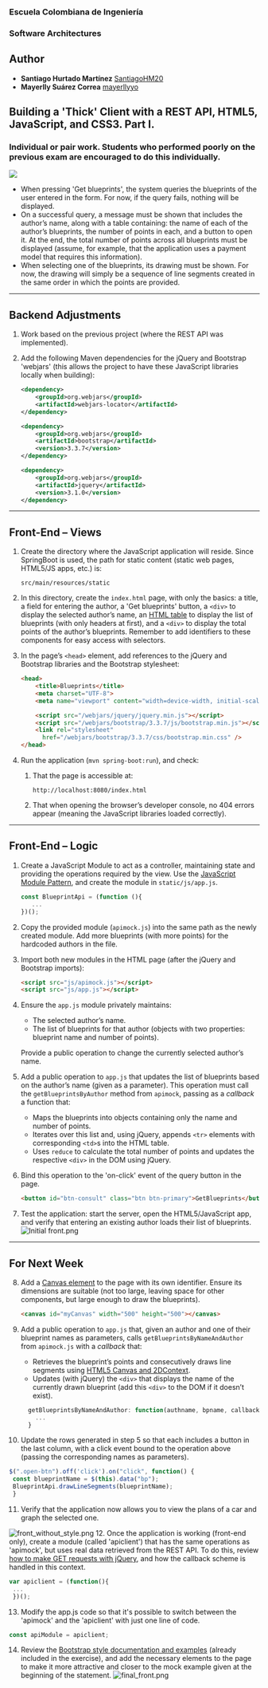 ### Escuela Colombiana de Ingeniería
### Software Architectures

## **Author**

- **Santiago Hurtado Martínez** [SantiagoHM20](https://github.com/SantiagoHM20) 
- **Mayerlly Suárez Correa** [mayerllyyo](https://github.com/mayerllyyo)

## Building a 'Thick' Client with a REST API, HTML5, JavaScript, and CSS3. Part I.  

### Individual or pair work. Students who performed poorly on the previous exam are encouraged to do this individually.  

![](img/mock.png)  

* When pressing 'Get blueprints', the system queries the blueprints of the user entered in the form. For now, if the query fails, nothing will be displayed.  
* On a successful query, a message must be shown that includes the author’s name, along with a table containing: the name of each of the author’s blueprints, the number of points in each, and a button to open it. At the end, the total number of points across all blueprints must be displayed (assume, for example, that the application uses a payment model that requires this information).  
* When selecting one of the blueprints, its drawing must be shown. For now, the drawing will simply be a sequence of line segments created in the same order in which the points are provided.  

---

## Backend Adjustments  

1. Work based on the previous project (where the REST API was implemented).  
2. Add the following Maven dependencies for the jQuery and Bootstrap 'webjars' (this allows the project to have these JavaScript libraries locally when building):  

    ```xml
    <dependency>
        <groupId>org.webjars</groupId>
        <artifactId>webjars-locator</artifactId>
    </dependency>

    <dependency>
        <groupId>org.webjars</groupId>
        <artifactId>bootstrap</artifactId>
        <version>3.3.7</version>
    </dependency>

    <dependency>
        <groupId>org.webjars</groupId>
        <artifactId>jquery</artifactId>
        <version>3.1.0</version>
    </dependency>                
    ```  

---

## Front-End – Views  

1. Create the directory where the JavaScript application will reside. Since SpringBoot is used, the path for static content (static web pages, HTML5/JS apps, etc.) is:  

    ```
    src/main/resources/static
    ```  

2. In this directory, create the `index.html` page, with only the basics: a title, a field for entering the author, a 'Get blueprints' button, a `<div>` to display the selected author’s name, an [HTML table](https://www.w3schools.com/html/html_tables.asp) to display the list of blueprints (with only headers at first), and a `<div>` to display the total points of the author’s blueprints. Remember to add identifiers to these components for easy access with selectors.  

3. In the page’s `<head>` element, add references to the jQuery and Bootstrap libraries and the Bootstrap stylesheet:  

    ```html
    <head>
        <title>Blueprints</title>
        <meta charset="UTF-8">
        <meta name="viewport" content="width=device-width, initial-scale=1.0">

        <script src="/webjars/jquery/jquery.min.js"></script>
        <script src="/webjars/bootstrap/3.3.7/js/bootstrap.min.js"></script>
        <link rel="stylesheet"
          href="/webjars/bootstrap/3.3.7/css/bootstrap.min.css" />
    </head>
    ```  

4. Run the application (`mvn spring-boot:run`), and check:  
   1. That the page is accessible at:  
      ```
      http://localhost:8080/index.html
      ```
   2. That when opening the browser’s developer console, no 404 errors appear (meaning the JavaScript libraries loaded correctly).  

---

## Front-End – Logic  

1. Create a JavaScript Module to act as a controller, maintaining state and providing the operations required by the view. Use the [JavaScript Module Pattern](https://toddmotto.com/mastering-the-module-pattern/), and create the module in `static/js/app.js`.  
   ``` javascript
   const BlueprintApi = (function (){
      ...
   })();
   ```

2. Copy the provided module (`apimock.js`) into the same path as the newly created module. Add more blueprints (with more points) for the hardcoded authors in the file.  

3. Import both new modules in the HTML page (after the jQuery and Bootstrap imports):  
    ```html
    <script src="js/apimock.js"></script>
    <script src="js/app.js"></script>
    ```  

4. Ensure the `app.js` module privately maintains:  
    * The selected author’s name.  
    * The list of blueprints for that author (objects with two properties: blueprint name and number of points).  

   Provide a public operation to change the currently selected author’s name.  

5. Add a public operation to `app.js` that updates the list of blueprints based on the author’s name (given as a parameter). This operation must call the `getBlueprintsByAuthor` method from `apimock`, passing as a _callback_ a function that:  
    * Maps the blueprints into objects containing only the name and number of points.  
    * Iterates over this list and, using jQuery, appends `<tr>` elements with corresponding `<td>`s into the HTML table.  
    * Uses `reduce` to calculate the total number of points and updates the respective `<div>` in the DOM using jQuery.  

6. Bind this operation to the 'on-click' event of the query button in the page.
   ```html
   <button id="btn-consult" class="btn btn-primary">GetBlueprints</button>
   ```
7. Test the application: start the server, open the HTML5/JavaScript app, and verify that entering an existing author loads their list of blueprints.
   ![Initial front.png](img/Initial%20front.png)
---

## For Next Week  

8. Add a [Canvas element](https://www.w3schools.com/html/html5_canvas.asp) to the page with its own identifier. Ensure its dimensions are suitable (not too large, leaving space for other components, but large enough to draw the blueprints).  
    ```html
    <canvas id="myCanvas" width="500" height="500"></canvas>
    ```  
9. Add a public operation to `app.js` that, given an author and one of their blueprint names as parameters, calls `getBlueprintsByNameAndAuthor` from `apimock.js` with a _callback_ that:  
    * Retrieves the blueprint’s points and consecutively draws line segments using [HTML5 Canvas and 2DContext](https://www.w3schools.com/html/tryit.asp?filename=tryhtml5_canvas_tut_path).  
   * Updates (with jQuery) the `<div>` that displays the name of the currently drawn blueprint (add this `<div>` to the DOM if it doesn’t exist).  
     
   ```javascript
     getBlueprintsByNameAndAuthor: function(authname, bpname, callback){
       ...
     }
   ```
10. Update the rows generated in step 5 so that each includes a button in the last column, with a click event bound to the operation above (passing the corresponding names as parameters).  
    
   ```javascript
   $(".open-btn").off('click').on("click", function() {
    const blueprintName = $(this).data("bp");
    BlueprintApi.drawLineSegments(blueprintName);
    }
   ```
11. Verify that the application now allows you to view the plans of a car and graph the selected one.

   ![front_without_style.png](img/front_without_style.png)
12. Once the application is working (front-end only), create a module (called 'apiclient') that has the same operations as 'apimock', but uses real data retrieved from the REST API. To do this, review [how to make GET requests with jQuery](https://api.jquery.com/jquery.get/), and how the callback scheme is handled in this context.
    
   ```javascript
   var apiclient = (function(){
    ...
    })();
   ```
13. Modify the app.js code so that it's possible to switch between the 'apimock' and the 'apiclient' with just one line of code.

   ```javascript
   const apiModule = apiclient;
   ```
14. Review the [Bootstrap style documentation and examples](https://v4-alpha.getbootstrap.com/examples/) (already included in the exercise), and add the necessary elements to the page to make it more attractive and closer to the mock example given at the beginning of the statement.
   ![final_front.png](img/final_front.png)